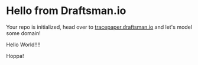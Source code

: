 # Hello from Draftsman.io

Your repo is initialized, head over to [tracepaper.draftsman.io](https://tracepaper.draftsman.io) and let's model some domain!

Hello World!!!!


Hoppa!
